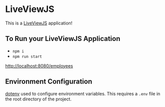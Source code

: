 # LiveViewJS
This is a [LiveViewJS](https://github.com/floodfx/liveviewjs) application!


## To Run your LiveViewJS Application
 - `npm i`
 - `npm run start`

 [http://localhost:8080/employees](http://localhost:8080/employees)

## Environment Configuration
 [dotenv](https://github.com/motdotla/dotenv) used to configure environment variables.  This requires a `.env` file in the root directory of the project.
